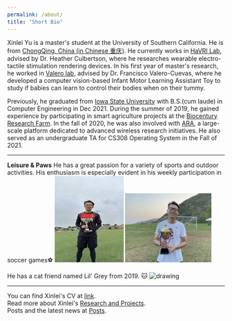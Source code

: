 ```yaml
---
permalink: /about/
title: "Short Bio"
---
```


Xinlei Yu is a master's student at the University of Southern California. He is from [ChongQing, China (in Chinese 重庆)](https://en.wikipedia.org/wiki/Chongqing). He currently works in [HaVRI Lab](https://sites.usc.edu/culbertson/), advised by Dr. Heather Culbertson, where he researches wearable electro-tactile stimulation rendering devices. In his first year of master's research, he worked in [Valero lab](https://valerolab.org/), advised by Dr. Francisco Valero-Cuevas, where he developed a computer vision-based Infant Motor Learning Assistant Toy to study if babies can learn to control their bodies when on their tummy. 

Previously, he graduated from [Iowa State University](https://www.iastate.edu/) with B.S.(cum laude) in Computer Engineering in Dec 2021. During the summer of 2019, he gained experience by participating in smart agriculture projects at the [Biocentury Research Farm](https://www.biocenturyresearchfarm.iastate.edu/). In the fall of 2020, he was also involved with [ARA](https://arawireless.org/about-ara/), a large-scale platform dedicated to advanced wireless research initiatives. He also served as an undergraduate TA for CS308 Operating System in the Fall of 2021. 

----

**Leisure & Paws**
He has a great passion for a variety of sports and outdoor activities. His enthusiasm is especially evident in his weekly participation in soccer games:soccer: 
<img src="https://raw.githubusercontent.com/XinleiYu-Leo/Xinlei-leo.github.io/master/assets/images/soccer1.jpg" alt="drawing" height="200" width="160"/>
<img src="https://raw.githubusercontent.com/XinleiYu-Leo/Xinlei-leo.github.io/master/assets/images/soccer2.jpg" alt="drawing" height="160" width="200"/>

He has a cat friend named Lil' Grey from 2019. 🐱
<img src="https://raw.githubusercontent.com/XinleiYu-Leo/Xinlei-leo.github.io/master/assets/images/cat.png" alt="drawing" height="200" width="160"/>

----

You can find Xinlei's CV at [link](https://raw.githubusercontent.com/XinleiYu-Leo/Xinlei-leo.github.io/master/assets/cv_Xinlei_Yu-3.pdf).
<br>
Read more about Xinlei's [Research and Projects](https://xinleiyu-leo.github.io/Xinlei-leo.github.io/project/).
<br>
Posts and the latest news at [Posts](https://xinleiyu-leo.github.io/Xinlei-leo.github.io/posts/).
